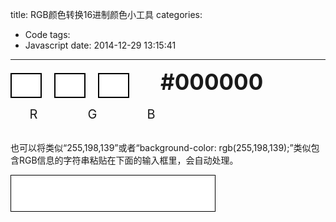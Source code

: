 title: RGB颜色转换16进制颜色小工具
categories:
  - Code
tags:
  - Javascript
date: 2014-12-29 13:15:41
---
<div class="color"><p><input type="text" id="Ri" class="fk"><input type="text" id="Gi" class="fk"><input type="text" id="Bi" class="fk"><span class="output">#000000</span></p><div class="RGB"><div id="Rs"><span>R</span></div><div id="Rg"><span>G</span></div><div id="Rb"><span>B</span></div></div><p><br />也可以将类似“255,198,139”或者“background-color: rgb(255,198,139);”类似包含RGB信息的字符串粘贴在下面的输入框里，会自动处理。</p><p><input type="text" id="copy"></p></div>

<!-- more -->

<style>
	.container{
		width: 940px;
		margin: 0 auto;
		font-size: 20px;
	}
	input.fk{
		border: 2px solid #000;
		width: 50px;
		height: 40px;
		padding: 10px;
		font-size: 22px;
        margin-right: 20px;
        text-align: center;
	}
    input#copy{
    	max-width: 500px;
        padding :15px;
        font-size: 23px;
        border: 1px solid #000;
    }
    span.output{
    	font-size: 35px;
        font-weight: bold;
        margin-left: 30px;
    }
    div.RGB>div{
    	width: 74px;
        margin-right: 20px;
        text-align: center;
        display: inline-block;
        *display: inline;
        *zoom: 1;
        font-size: 20px;
    }
    div.RGB>div>span{
    	vertical-align: middle;
    }
    div.RGB{
    	margin-top: 10px;
    }
    img.warning{
    	width: 24px;
        height: 24px;
        display: inline-block;
        vertical-align: middle;
    }
</style>


<script src="http://my404forest.qiniudn.com/jquery-1.11.2.min.js"></script>
<script src="http://my404forest.qiniudn.com/color.js"></script>